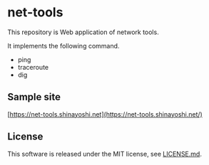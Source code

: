 # net-tools

This repository is Web application of network tools.

It implements the following command.

- ping
- traceroute
- dig

## Sample site

[https://net-tools.shinayoshi.net](https://net-tools.shinayoshi.net/)

## License

This software is released under the MIT license, see [LICENSE.md](LICENSE.md).

